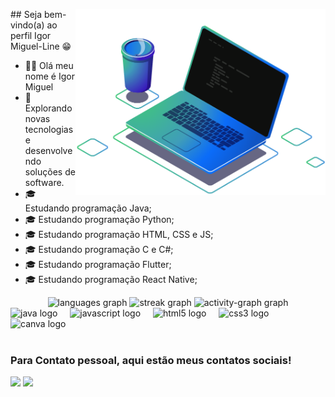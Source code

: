 <img src="https://raw.githubusercontent.com/090Raphael/imagens/86227742a4942ef2d095bfb6e68ad9767f208ef9/imagens/ilustra%C3%A7%C3%A3o%20de%20computador%202.png" alt="ilustração de um computador" min-width="400px" max-width="400px" width="400px" align="right">## Seja bem-vindo(a) ao perfil Igor Miguel-Line 😁
- 🙋‍♂️ Olá meu nome é Igor Miguel
- 🤔 Explorando novas tecnologias e desenvolvendo soluções de software.
- 🎓 Estudando programação Java;
- 🎓 Estudando programação Python;
- 🎓 Estudando programação HTML, CSS e JS;
- 🎓 Estudando programação C e C#;
- 🎓 Estudando programação Flutter;
- 🎓 Estudando programação React Native;


 <div align="center">
  <img src="https://github-readme-stats.vercel.app/api/top-langs?username=IgorMiguel-Line&locale=pt-br&hide_title=true&layout=compact&card_width=320&langs_count=5&theme=radical&hide_border=true&order=2" height="150" alt="languages graph"  />
  <img src="https://streak-stats.demolab.com?user=IgorMiguel-Line&locale=pt-br&mode=weekly&theme=radical&hide_border=true&border_radius=20&date_format=j/n%5B/Y%5D&order=3" height="150" alt="streak graph"  />
  <img src="https://github-readme-activity-graph.vercel.app/graph?username=IgorMiguel-Line&radius=16&theme=redical&area=false&order=5&hide_border=true&hide_title=false&custom_title=%20&line=F12A37&point=91040D&color=E1E1E1" height="290" alt="activity-graph graph"  />
</div>
    
<div align="left">
  <img src="https://skillicons.dev/icons?i=java" height="30" alt="java logo"  />
  <img width="12" />
  <img src="https://skillicons.dev/icons?i=js" height="30" alt="javascript logo"  />
  <img width="12" />
  <img src="https://skillicons.dev/icons?i=html" height="30" alt="html5 logo"  />
  <img width="12" />
  <img src="https://skillicons.dev/icons?i=css" height="30" alt="css3 logo"  />
  <img width="12" />
  <img src="https://cdn.simpleicons.org/canva/00C4CC" height="30" alt="canva logo"  />
</div>
 
<br>
 
### Para Contato pessoal, aqui estão meus contatos sociais!
 
<div> 
  <a href="https://www.instagram.com/elysia__s2/" target="_blank"><img src="https://img.shields.io/badge/-Instagram-%23E4405F?style=for-the-badge&logo=instagram&logoColor=white" target="_blank"></a>
  <a href = "mailto:workspace.igor.miguel@gmail.com"><img src="https://img.shields.io/badge/-Gmail-%23333?style=for-the-badge&logo=gmail&logoColor=white" target="_blank"></a>
</div>
